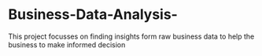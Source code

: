 # Business-Data-Analysis-
This project focusses on finding insights form raw business data to help the business to make informed decision
